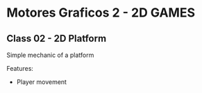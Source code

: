 # Motores Graficos 2 - 2D GAMES

## Class 02 - 2D Platform
Simple mechanic of a platform

Features:

- Player movement